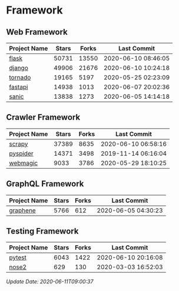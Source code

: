 # Framework

## Web Framework

| Project Name | Stars | Forks | Last Commit |
| ------------ | ----- | ----- | ----------- |
| [flask](https://github.com/pallets/flask) | 50731 | 13550 | 2020-06-10 08:46:05 |
| [django](https://github.com/django/django) | 49906 | 21676 | 2020-06-10 10:24:18 |
| [tornado](https://github.com/tornadoweb/tornado) | 19165 | 5197 | 2020-05-25 02:23:09 |
| [fastapi](https://github.com/tiangolo/fastapi) | 14938 | 1013 | 2020-06-07 20:02:36 |
| [sanic](https://github.com/huge-success/sanic) | 13838 | 1273 | 2020-06-05 14:14:18 |

## Crawler Framework

| Project Name | Stars | Forks | Last Commit |
| ------------ | ----- | ----- | ----------- |
| [scrapy](https://github.com/scrapy/scrapy) | 37389 | 8635 | 2020-06-10 06:58:16 |
| [pyspider](https://github.com/binux/pyspider) | 14371 | 3498 | 2019-11-14 06:16:04 |
| [webmagic](https://github.com/code4craft/webmagic) | 9033 | 3786 | 2020-05-29 18:10:25 |

## GraphQL Framework

| Project Name | Stars | Forks | Last Commit |
| ------------ | ----- | ----- | ----------- |
| [graphene](https://github.com/graphql-python/graphene) | 5766 | 612 | 2020-06-05 04:30:23 |

## Testing Framework

| Project Name | Stars | Forks | Last Commit |
| ------------ | ----- | ----- | ----------- |
| [pytest](https://github.com/pytest-dev/pytest) | 6043 | 1422 | 2020-06-10 20:16:08 |
| [nose2](https://github.com/nose-devs/nose2) | 629 | 130 | 2020-03-03 16:52:03 |

*Update Date: 2020-06-11T09:00:37*
